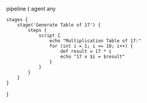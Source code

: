 pipeline {
    agent any

    stages {
        stage('Generate Table of 17') {
            steps {
                script {
                    echo "Multiplication Table of 17:"
                    for (int i = 1; i <= 10; i++) {
                        def result = 17 * i
                        echo "17 x $i = $result"
                    }
                }
            }
        }
    }
}
